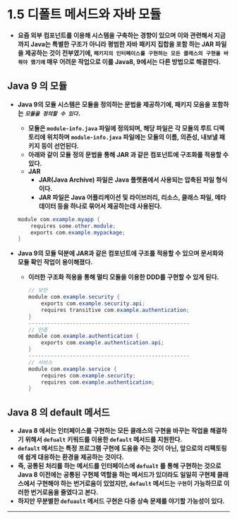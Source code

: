 # **1.5 디폴트 메서드와 자바 모듈**

- **요즘 외부 컴포넌트를 이용해 시스템을 구축하는 경향이 있으며 이와 관련해서 지금까지 Java는 특별한 구조가 아니라 평범한 자바 패키지 집합을 포함 하는 JAR 파일을 제공하는 것이 전부였기에, `패키지의 인터페이스를 구현하는 모든 클래스의 구현을 바꿔야 했기에` 매우 어려운 작업으로 이를 Java8, 9에서는 다른 방법으로 해결한다.**

## **Java 9 의 모듈**

- **Java 9의 모듈 시스템은 모듈을 정의하는 문법을 제공하기에, 패키지 모음을 포함하는 *`모듈을 정의할 수 있다.`***
    - **모듈은 `module-info.java` 파일에 정의되며, 해당 파일은 각 모듈의 루트 디렉토리에 위치하며 `module-info.java` 파일에는 모듈의 이름, 의존성, 내보낼 패키지 등이 선언된다.**
    - **아래와 같이 모듈 정의 문법을 통해 JAR 과 같은 컴포넌트에 구조화를 적용할 수 있다.**
    - **JAR**
        - **JAR(Java Archive) 파일은 Java 플랫폼에서 사용되는 압축된 파일 형식이다.**
        - **JAR 파일은 Java 어플리케이션 및 라이브러리, 리소스, 클래스 파일, 메타데이터 등을 하나로 묶어서 제공하는데 사용된다.**
    
    ```java
    module com.example.myapp {
        requires some.other.module;
        exports com.example.mypackage;
    }
    ```
    

- **Java 9의 모듈 덕분에 JAR과 같은 컴포넌트에 구조를 적용할 수 있으며 문서화와 모듈 확인 작업이 용이해졌다.**
    - **이러한 구조화 적용을 통해 멀티 모듈을 이용한 DDD를 구현할 수 있게 된다.**
        
        ```java
        // 보안
        module com.example.security {
            exports com.example.security.api;
            requires transitive com.example.authentication;
        }
        ---------------------------------------------------
        // 인증
        module com.example.authentication {
            exports com.example.authentication.api;
        }
        ---------------------------------------------------
        // 서비스
        module com.example.service {
            requires com.example.security;
            requires com.example.authentication;
        }
        ```
        

## **Java 8 의 default 메서드**

- **Java 8 에서는 인터페이스를 구현하는 모든 클래스의 구현을 바꾸는 작업을 해결하기 위해서 `defualt` 키워드를 이용한 `default` 메서드를 지원한다.**
- **`default` 메서드는 특정 프로그램 구현에 도움을 주는 것이 아닌, 앞으로의 리팩토링에 쉽게 대응하는 환경을 제공하는 것이다.**
- **즉, 공통된 처리를 하는 메서드를 인터페이스에 `defualt` 를 통해 구현하는 것으로 Java 8 이전에는 공통된 구현체 역할을 하는 메서드가 있더라도 일일히 구현체 클래스에서 구현해야 하는 번거로움이 있었지만, `default` 메서드는 `구현`이 가능하므로 이러한 번거로움을 줄였다고 본다.**
- **하지만 무분별한 `defuault` 메서드 구현은 다중 상속 문제를 야기할 가능성이 있다.**

---
